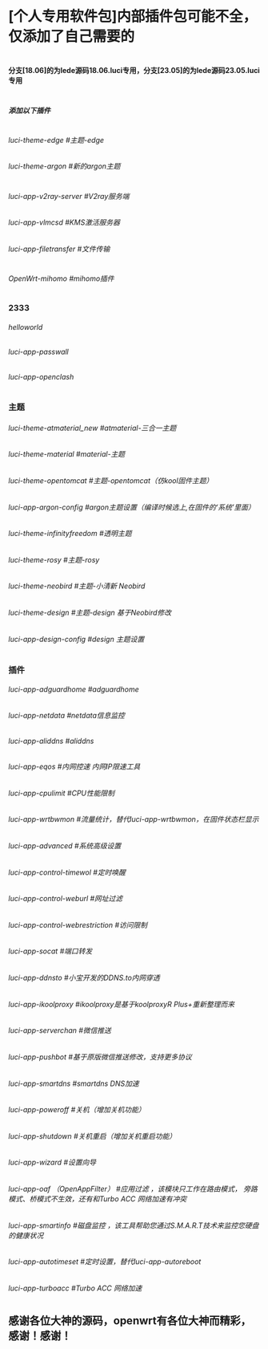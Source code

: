 # [个人专用软件包]内部插件包可能不全，仅添加了自己需要的

#
#### 分支[18.06]的为lede源码18.06.luci专用，分支[23.05]的为lede源码23.05.luci专用
#

##### 添加以下插件
#

###### luci-theme-edge    #主题-edge
###### luci-theme-argon    #新的argon主题
#
###### luci-app-v2ray-server   #V2ray服务端
###### luci-app-vlmcsd          #KMS激活服务器
###### luci-app-filetransfer   #文件传输
#
###### OpenWrt-mihomo   #mihomo插件
#
### 2333
###### helloworld
###### luci-app-passwall
###### luci-app-openclash
#
### 主题
###### luci-theme-atmaterial_new   #atmaterial-三合一主题
###### luci-theme-material   #material-主题
###### luci-theme-opentomcat   #主题-opentomcat（仿kool固件主题）
###### luci-app-argon-config    #argon主题设置（编译时候选上,在固件的‘系统’里面）
###### luci-theme-infinityfreedom    #透明主题
###### luci-theme-rosy    #主题-rosy
###### luci-theme-neobird    #主题-小清新 Neobird
###### luci-theme-design    #主题-design 基于Neobird修改
###### luci-app-design-config    #design 主题设置
#
###  插件
###### luci-app-adguardhome    #adguardhome
###### luci-app-netdata    #netdata信息监控
###### luci-app-aliddns    #aliddns
###### luci-app-eqos    #内网控速 内网IP限速工具
###### luci-app-cpulimit    #CPU性能限制
###### luci-app-wrtbwmon    #流量统计，替代luci-app-wrtbwmon，在固件状态栏显示
###### luci-app-advanced    #系统高级设置
###### luci-app-control-timewol    #定时唤醒
###### luci-app-control-weburl    #网址过滤
###### luci-app-control-webrestriction    #访问限制
###### luci-app-socat    #端口转发
###### luci-app-ddnsto    #小宝开发的DDNS.to内网穿透
###### luci-app-ikoolproxy   #ikoolproxy是基于koolproxyR Plus+重新整理而来
###### luci-app-serverchan    #微信推送
###### luci-app-pushbot    #基于原版微信推送修改，支持更多协议
###### luci-app-smartdns    #smartdns DNS加速
###### luci-app-poweroff    #关机（增加关机功能）
###### luci-app-shutdown    #关机重启（增加关机重启功能）
###### luci-app-wizard    #设置向导
###### luci-app-oaf （OpenAppFilter）    #应用过滤 ，该模块只工作在路由模式， 旁路模式、桥模式不生效，还有和Turbo ACC 网络加速有冲突
###### luci-app-smartinfo    #磁盘监控 ，该工具帮助您通过S.M.A.R.T技术来监控您硬盘的健康状况
###### luci-app-autotimeset    #定时设置，替代luci-app-autoreboot
###### luci-app-turboacc    #Turbo ACC 网络加速
#


#
#
## 感谢各位大神的源码，openwrt有各位大神而精彩，感谢！感谢！

#


